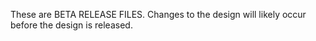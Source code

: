These are BETA RELEASE FILES. Changes to the design will likely occur before the design is released. 
